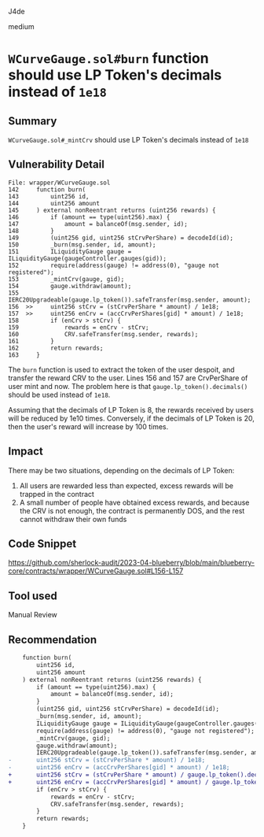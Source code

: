 J4de

medium

# `WCurveGauge.sol#burn` function should use LP Token's decimals instead of `1e18`

## Summary

`WCurveGauge.sol#_mintCrv` should use LP Token's decimals instead of `1e18`

## Vulnerability Detail

```solidity
File: wrapper/WCurveGauge.sol
142     function burn(
143         uint256 id,
144         uint256 amount
145     ) external nonReentrant returns (uint256 rewards) {
146         if (amount == type(uint256).max) {
147             amount = balanceOf(msg.sender, id);
148         }
149         (uint256 gid, uint256 stCrvPerShare) = decodeId(id);
150         _burn(msg.sender, id, amount);
151         ILiquidityGauge gauge = ILiquidityGauge(gaugeController.gauges(gid));
152         require(address(gauge) != address(0), "gauge not registered");
153         _mintCrv(gauge, gid);
154         gauge.withdraw(amount);
155         IERC20Upgradeable(gauge.lp_token()).safeTransfer(msg.sender, amount);
156  >>     uint256 stCrv = (stCrvPerShare * amount) / 1e18;
157  >>     uint256 enCrv = (accCrvPerShares[gid] * amount) / 1e18;
158         if (enCrv > stCrv) {
159             rewards = enCrv - stCrv;
160             CRV.safeTransfer(msg.sender, rewards);
161         }
162         return rewards;
163     }
```

The `burn` function is used to extract the token of the user despoit, and transfer the reward CRV to the user. Lines 156 and 157 are CrvPerShare of user mint and now. The problem here is that `gauge.lp_token().decimals()` should be used instead of `1e18`.

Assuming that the decimals of LP Token is 8, the rewards received by users will be reduced by 1e10 times. Conversely, if the decimals of LP Token is 20, then the user's reward will increase by 100 times.

## Impact

There may be two situations, depending on the decimals of LP Token:

1. All users are rewarded less than expected, excess rewards will be trapped in the contract
2. A small number of people have obtained excess rewards, and because the CRV is not enough, the contract is permanently DOS, and the rest cannot withdraw their own funds

## Code Snippet

https://github.com/sherlock-audit/2023-04-blueberry/blob/main/blueberry-core/contracts/wrapper/WCurveGauge.sol#L156-L157

## Tool used

Manual Review

## Recommendation

```diff
    function burn(
        uint256 id,
        uint256 amount
    ) external nonReentrant returns (uint256 rewards) {
        if (amount == type(uint256).max) {
            amount = balanceOf(msg.sender, id);
        }
        (uint256 gid, uint256 stCrvPerShare) = decodeId(id);
        _burn(msg.sender, id, amount);
        ILiquidityGauge gauge = ILiquidityGauge(gaugeController.gauges(gid));
        require(address(gauge) != address(0), "gauge not registered");
        _mintCrv(gauge, gid);
        gauge.withdraw(amount);
        IERC20Upgradeable(gauge.lp_token()).safeTransfer(msg.sender, amount);
-       uint256 stCrv = (stCrvPerShare * amount) / 1e18;
-       uint256 enCrv = (accCrvPerShares[gid] * amount) / 1e18;
+       uint256 stCrv = (stCrvPerShare * amount) / gauge.lp_token().decimals();
+       uint256 enCrv = (accCrvPerShares[gid] * amount) / gauge.lp_token().decimals();
        if (enCrv > stCrv) {
            rewards = enCrv - stCrv;
            CRV.safeTransfer(msg.sender, rewards);
        }
        return rewards;
    }
```
